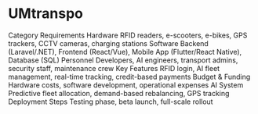 # UMtranspo

Category	Requirements
Hardware	RFID readers, e-scooters, e-bikes, GPS trackers, CCTV cameras, charging stations
Software	Backend (Laravel/.NET), Frontend (React/Vue), Mobile App (Flutter/React Native), Database (SQL)
Personnel	Developers, AI engineers, transport admins, security staff, maintenance crew
Key Features	RFID login, AI fleet management, real-time tracking, credit-based payments
Budget & Funding	Hardware costs, software development, operational expenses
AI System	Predictive fleet allocation, demand-based rebalancing, GPS tracking
Deployment Steps	Testing phase, beta launch, full-scale rollout

